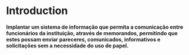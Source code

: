 # Introduction #

<p><b>Implantar um sistema de informação que permita a comunicação entre funcionários da instituição, através de memorandos, permitindo que estes possam enviar pareceres, comunicados, informativos e solicitações sem a necessidade do uso de papel.</b></p>
